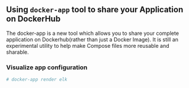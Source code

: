 ## Using ```docker-app``` tool to share your Application on DockerHub

The docker-app is a new tool which allows you to share your complete application on Dockerhub(rather than just a Docker Image). It is still an experimental utility to help make Compose files more reusable and sharable.


### Visualize app configuration

```yaml
# docker-app render elk
